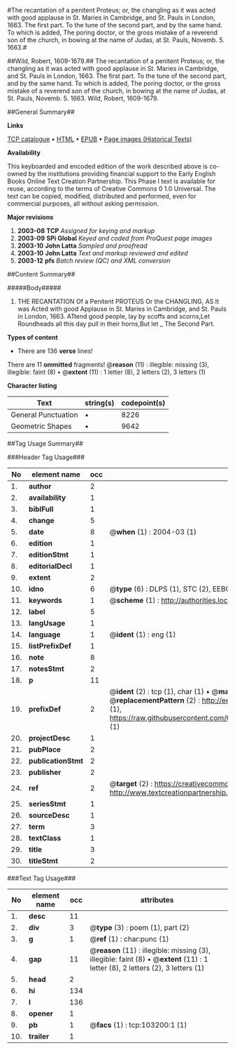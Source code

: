 #The recantation of a penitent Proteus; or, the changling as it was acted with good applause in St. Maries in Cambridge, and St. Pauls in London, 1663. The first part. To the tune of the second part, and by the same hand. To which is added, The poring doctor, or the gross mistake of a reverend son of the church, in bowing at the name of Judas, at St. Pauls, Novemb. 5. 1663.#

##Wild, Robert, 1609-1679.##
The recantation of a penitent Proteus; or, the changling as it was acted with good applause in St. Maries in Cambridge, and St. Pauls in London, 1663. The first part. To the tune of the second part, and by the same hand. To which is added, The poring doctor, or the gross mistake of a reverend son of the church, in bowing at the name of Judas, at St. Pauls, Novemb. 5. 1663.
Wild, Robert, 1609-1679.

##General Summary##

**Links**

[TCP catalogue](http://www.ota.ox.ac.uk/tcp/)  • 
[HTML](http://tei.it.ox.ac.uk/tcp/Texts-HTML/free/A66/A66013.html)  • 
[EPUB](http://tei.it.ox.ac.uk/tcp/Texts-EPUB/free/A66/A66013.epub) • 
[Page images (Historical Texts)](https://data.historicaltexts.jisc.ac.uk/view?pubId=eebo-99831821e&pageId=eebo-99831821e-103200-1)

**Availability**

This keyboarded and encoded edition of the
	       work described above is co-owned by the institutions
	       providing financial support to the Early English Books
	       Online Text Creation Partnership. This Phase I text is
	       available for reuse, according to the terms of Creative
	       Commons 0 1.0 Universal. The text can be copied,
	       modified, distributed and performed, even for
	       commercial purposes, all without asking permission.

**Major revisions**

1. __2003-08__ __TCP__ *Assigned for keying and markup*
1. __2003-09__ __SPi Global__ *Keyed and coded from ProQuest page images*
1. __2003-10__ __John Latta__ *Sampled and proofread*
1. __2003-10__ __John Latta__ *Text and markup reviewed and edited*
1. __2003-12__ __pfs__ *Batch review (QC) and XML conversion*

##Content Summary##

#####Body#####

1. THE RECANTATION Of a Penitent PROTEUS Or the CHANGLING, AS It was Acted with good Applause in St. Maries in Cambridge, and St. Pauls in London, 1663.
ATtend good people, lay by scoffs and scorns,Let Roundheads all this day pull in their horns,But let
    _ The Second Part.

**Types of content**

  * There are 136 **verse** lines!

There are 11 **ommitted** fragments! 
 @__reason__ (11) : illegible: missing (3), illegible: faint (8)  •  @__extent__ (11) : 1 letter (8), 2 letters (2), 3 letters (1)

**Character listing**


|Text|string(s)|codepoint(s)|
|---|---|---|
|General Punctuation|•|8226|
|Geometric Shapes|▪|9642|

##Tag Usage Summary##

###Header Tag Usage###

|No|element name|occ|attributes|
|---|---|---|---|
|1.|__author__|2||
|2.|__availability__|1||
|3.|__biblFull__|1||
|4.|__change__|5||
|5.|__date__|8| @__when__ (1) : 2004-03 (1)|
|6.|__edition__|1||
|7.|__editionStmt__|1||
|8.|__editorialDecl__|1||
|9.|__extent__|2||
|10.|__idno__|6| @__type__ (6) : DLPS (1), STC (2), EEBO-CITATION (1), PROQUEST (1), VID (1)|
|11.|__keywords__|1| @__scheme__ (1) : http://authorities.loc.gov/ (1)|
|12.|__label__|5||
|13.|__langUsage__|1||
|14.|__language__|1| @__ident__ (1) : eng (1)|
|15.|__listPrefixDef__|1||
|16.|__note__|8||
|17.|__notesStmt__|2||
|18.|__p__|11||
|19.|__prefixDef__|2| @__ident__ (2) : tcp (1), char (1)  •  @__matchPattern__ (2) : ([0-9\-]+):([0-9IVX]+) (1), (.+) (1)  •  @__replacementPattern__ (2) : http://eebo.chadwyck.com/downloadtiff?vid=$1&page=$2 (1), https://raw.githubusercontent.com/textcreationpartnership/Texts/master/tcpchars.xml#$1 (1)|
|20.|__projectDesc__|1||
|21.|__pubPlace__|2||
|22.|__publicationStmt__|2||
|23.|__publisher__|2||
|24.|__ref__|2| @__target__ (2) : https://creativecommons.org/publicdomain/zero/1.0/ (1), http://www.textcreationpartnership.org/docs/. (1)|
|25.|__seriesStmt__|1||
|26.|__sourceDesc__|1||
|27.|__term__|3||
|28.|__textClass__|1||
|29.|__title__|3||
|30.|__titleStmt__|2||


###Text Tag Usage###

|No|element name|occ|attributes|
|---|---|---|---|
|1.|__desc__|11||
|2.|__div__|3| @__type__ (3) : poem (1), part (2)|
|3.|__g__|1| @__ref__ (1) : char:punc (1)|
|4.|__gap__|11| @__reason__ (11) : illegible: missing (3), illegible: faint (8)  •  @__extent__ (11) : 1 letter (8), 2 letters (2), 3 letters (1)|
|5.|__head__|2||
|6.|__hi__|134||
|7.|__l__|136||
|8.|__opener__|1||
|9.|__pb__|1| @__facs__ (1) : tcp:103200:1 (1)|
|10.|__trailer__|1||
